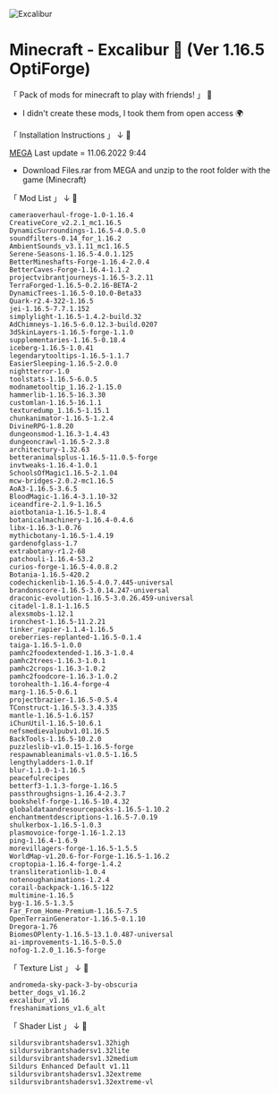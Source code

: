 ![Excalibur](https://user-images.githubusercontent.com/67797794/173035054-b2e8270f-d974-4588-bcfe-760b26386e3c.png)

# Minecraft - Excalibur 🌠 (Ver 1.16.5 OptiForge)
「 Pack of mods for minecraft to play with friends! 」 🤝

 * I didn't create these mods, I took them from open access 🌍

「 Installation Instructions 」 ↓ 🔑

[MEGA](https://mega.nz/file/DQxx2LBC#aexWX09mTBoHpuoNyqYPlhL-DxjTRywhr0DuxDlZ-yI) 
Last update = 11.06.2022 9:44
* Download Files.rar from MEGA and unzip to the root folder with the game (Minecraft)


「 Mod List 」 ↓ 🧱
```
cameraoverhaul-froge-1.0-1.16.4
CreativeCore_v2.2.1_mc1.16.5
DynamicSurroundings-1.16.5-4.0.5.0
soundfilters-0.14_for_1.16.2
AmbientSounds_v3.1.11_mc1.16.5
Serene-Seasons-1.16.5-4.0.1.125
BetterMineshafts-Forge-1.16.4-2.0.4
BetterCaves-Forge-1.16.4-1.1.2
projectvibrantjourneys-1.16.5-3.2.11
TerraForged-1.16.5-0.2.16-BETA-2
DynamicTrees-1.16.5-0.10.0-Beta33
Quark-r2.4-322-1.16.5
jei-1.16.5-7.7.1.152
simplylight-1.16.5-1.4.2-build.32
AdChimneys-1.16.5-6.0.12.3-build.0207
3dSkinLayers-1.16.5-forge-1.1.0
supplementaries-1.16.5-0.18.4
iceberg-1.16.5-1.0.41
legendarytooltips-1.16.5-1.1.7
EasierSleeping-1.16.5-2.0.0
nightterror-1.0
toolstats-1.16.5-6.0.5
modnametooltip_1.16.2-1.15.0
hammerlib-1.16.5-16.3.30
customlan-1.16.5-16.1.1
texturedump_1.16.5-1.15.1
chunkanimator-1.16.5-1.2.4
DivineRPG-1.8.20
dungeonsmod-1.16.3-1.4.43
dungeoncrawl-1.16.5-2.3.8
architectury-1.32.63
betteranimalsplus-1.16.5-11.0.5-forge
invtweaks-1.16.4-1.0.1
SchoolsOfMagic1.16.5-2.1.04
mcw-bridges-2.0.2-mc1.16.5
AoA3-1.16.5-3.6.5
BloodMagic-1.16.4-3.1.10-32
iceandfire-2.1.9-1.16.5
aiotbotania-1.16.5-1.8.4
botanicalmachinery-1.16.4-0.4.6
libx-1.16.3-1.0.76
mythicbotany-1.16.5-1.4.19
gardenofglass-1.7
extrabotany-r1.2-68
patchouli-1.16.4-53.2
curios-forge-1.16.5-4.0.8.2
Botania-1.16.5-420.2
codechickenlib-1.16.5-4.0.7.445-universal
brandonscore-1.16.5-3.0.14.247-universal
draconic-evolution-1.16.5-3.0.26.459-universal
citadel-1.8.1-1.16.5
alexsmobs-1.12.1
ironchest-1.16.5-11.2.21
tinker_rapier-1.1.4-1.16.5
oreberries-replanted-1.16.5-0.1.4
taiga-1.16.5-1.0.0
pamhc2foodextended-1.16.3-1.0.4
pamhc2trees-1.16.3-1.0.1
pamhc2crops-1.16.3-1.0.2
pamhc2foodcore-1.16.3-1.0.2
torohealth-1.16.4-forge-4
marg-1.16.5-0.6.1
projectbrazier-1.16.5-0.5.4
TConstruct-1.16.5-3.3.4.335
mantle-1.16.5-1.6.157
iChunUtil-1.16.5-10.6.1
nefsmedievalpubv1.01.16.5
BackTools-1.16.5-10.2.0
puzzleslib-v1.0.15-1.16.5-forge
respawnableanimals-v1.0.5-1.16.5
lengthyladders-1.0.1f
blur-1.1.0-1-1.16.5
peacefulrecipes
betterf3-1.1.3-forge-1.16.5
passthroughsigns-1.16.4-2.3.7
bookshelf-forge-1.16.5-10.4.32
globaldataandresourcepacks-1.16.5-1.10.2
enchantmentdescriptions-1.16.5-7.0.19
shulkerbox-1.16.5-1.0.3
plasmovoice-forge-1.16-1.2.13
ping-1.16.4-1.6.9
morevillagers-forge-1.16.5-1.5.5
WorldMap-v1.20.6-for-Forge-1.16.5-1.16.2
croptopia-1.16.4-forge-1.4.2
transliterationlib-1.0.4
notenoughanimations-1.2.4
corail-backpack-1.16.5-122
multimine-1.16.5
byg-1.16.5-1.3.5
Far_From_Home-Premium-1.16.5-7.5
OpenTerrainGenerator-1.16.5-0.1.10
Dregora-1.76
BiomesOPlenty-1.16.5-13.1.0.487-universal
ai-improvements-1.16.5-0.5.0
nofog-1.2.0_1.16.5-forge
```

「 Texture List 」 ↓ 🎨
```
andromeda-sky-pack-3-by-obscuria
better_dogs_v1.16.2
excalibur_v1.16
freshanimations_v1.6_alt
```

「 Shader List 」 ↓ 🌹
```
sildursvibrantshadersv1.32high
sildursvibrantshadersv1.32lite
sildursvibrantshadersv1.32medium
Sildurs Enhanced Default v1.11
sildursvibrantshadersv1.32extreme
sildursvibrantshadersv1.32extreme-vl
```
